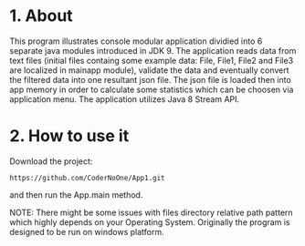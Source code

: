 # 1. About
 
 This program illustrates console modular application dividied into 6 separate java modules introduced in JDK 9. 
 The application reads data from text files (initial files containg some example data: File, File1, File2 and File3 are localized in mainapp module), 
 validate the data and eventually convert the filtered data into one resultant json file.
 The json file is loaded then into app memory in order to calculate some statistics which can be choosen via application menu.
 The application utilizes Java 8 Stream API.
 
# 2. How to use it

Download the project: 

```https://github.com/CoderNoOne/App1.git```

and then run the App.main method.

NOTE: There might be some issues with files directory relative path pattern which highly depends on your Operating System. Originally the program is designed to be run on windows platform.
